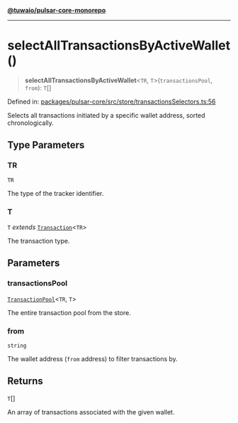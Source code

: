 [**@tuwaio/pulsar-core-monorepo**](../../../README.md)

***

# selectAllTransactionsByActiveWallet()

> **selectAllTransactionsByActiveWallet**\<`TR`, `T`\>(`transactionsPool`, `from`): `T`[]

Defined in: [packages/pulsar-core/src/store/transactionsSelectors.ts:56](https://github.com/TuwaIO/pulsar-core/blob/49e2be453c5891a31fcb434545cf86cd26d1ee47/packages/pulsar-core/src/store/transactionsSelectors.ts#L56)

Selects all transactions initiated by a specific wallet address, sorted chronologically.

## Type Parameters

### TR

`TR`

The type of the tracker identifier.

### T

`T` *extends* [`Transaction`](../type-aliases/Transaction.md)\<`TR`\>

The transaction type.

## Parameters

### transactionsPool

[`TransactionPool`](../type-aliases/TransactionPool.md)\<`TR`, `T`\>

The entire transaction pool from the store.

### from

`string`

The wallet address (`from` address) to filter transactions by.

## Returns

`T`[]

An array of transactions associated with the given wallet.
